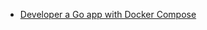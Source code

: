 - [Developer a Go app with Docker Compose](https://www.firehydrant.io/blog/developer-a-go-app-with-docker-compose/)


